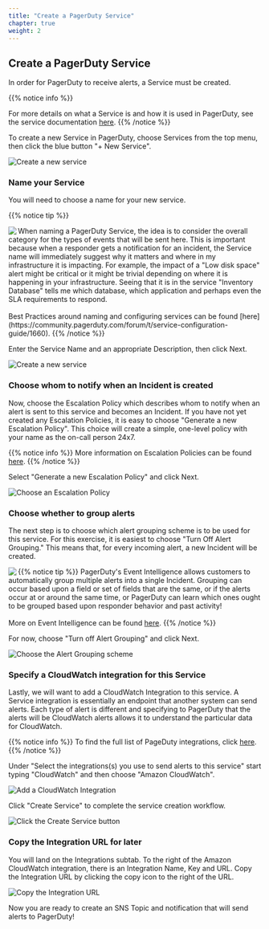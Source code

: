 ```yaml
---
title: "Create a PagerDuty Service"
chapter: true
weight: 2
---
```


## Create a PagerDuty Service

In order for PagerDuty to receive alerts, a Service must be created. 

{{% notice info %}}

For more details on what a Service is and how it is used in PagerDuty, see the service documentation [here](https://support.pagerduty.com/docs/services-and-integrations#create-a-new-service).
{{% /notice %}}

To create a new Service in PagerDuty, choose Services from the top menu, then click the blue button "+ New Service".

![Create a new service](/images/new_service.png)

### Name your Service

You will need to choose a name for your new service. 

{{% notice tip %}}

<img align="left" src="/images/pagey-2.png" style="max-width:70px"/>
When naming a PagerDuty Service, the idea is to consider the overall category for the types of events that will be sent here. This is important because when a responder gets a notification for an incident, the Service name will immediately suggest why it matters and where in my infrastructure it is impacting. For example, the impact of a "Low disk space" alert might be critical or it might be trivial depending on where it is happening in your infrastructure. Seeing that it is in the service "Inventory Database" tells me which database, which application and perhaps even the SLA requirements to respond. <br/><br/> Best Practices around naming and configuring services can be found [here](https://community.pagerduty.com/forum/t/service-configuration-guide/1660).
{{% /notice %}}

Enter the Service Name and an appropriate Description, then click Next.


![Create a new service](/images/new_service_1.png)

### Choose whom to notify when an Incident is created

Now, choose the Escalation Policy which describes whom to notify when an alert is sent to this service and becomes an Incident. If you have not yet created any Escalation Policies, it is easy to choose "Generate a new Escalation Policy". This choice will create a simple, one-level policy with your name as the on-call person 24x7. 

{{% notice info %}}
More information on Escalation Policies can be found [here](https://support.pagerduty.com/docs/escalation-policies).
{{% /notice %}}

Select "Generate a new Escalation Policy" and click Next.

![Choose an Escalation Policy](/images/new_service_2.png)

### Choose whether to group alerts

The next step is to choose which alert grouping scheme is to be used for this service. For this exercise, it is easiest to choose "Turn Off Alert Grouping." This means that, for every incoming alert, a new Incident will be created.

{{% notice tip %}}
<img align="left" src="/images/pagey-2.png" style="max-width:70px"/>
PagerDuty's Event Intelligence allows customers to automatically group multiple alerts into a single Incident. Grouping can occur based upon a field or set of fields that are the same, or if the alerts occur at or around the same time, or PagerDuty can learn which ones ought to be grouped based upon responder behavior and past activity! 
<br/><br/>
More on Event Intelligence can be found [here](https://support.pagerduty.com/docs/event-intelligence).
{{% /notice %}}

For now, choose "Turn off Alert Grouping" and click Next.

![Choose the Alert Grouping scheme](/images/new_service_3.png)

### Specify a CloudWatch integration for this Service 
Lastly, we will want to add a CloudWatch Integration to this service. A Service integration is essentially an endpoint that another system can send alerts. Each type of alert is different and specifying to PagerDuty that the alerts will be CloudWatch alerts allows it to understand the particular data for CloudWatch.

{{% notice info %}}
To find the full list of PageDuty integrations, click [here](https://www.pagerduty.com/integrations/).
{{% /notice %}}

Under "Select the integrations(s) you use to send alerts to this service" start typing "CloudWatch" and then choose "Amazon CloudWatch".

![Add a CloudWatch Integration](/images/new_service_4.png)

Click "Create Service" to complete the service creation workflow.

![Click the Create Service button](/images/new_service_5.png)

### Copy the Integration URL for later

You will land on the Integrations subtab. To the right of the Amazon CloudWatch integration, there is an Integration Name, Key and URL. Copy the Integration URL by clicking the copy icon to the right of the URL.

![Copy the Integration URL](/images/new_service_6.png)

Now you are ready to create an SNS Topic and notification that will send alerts to PagerDuty!

